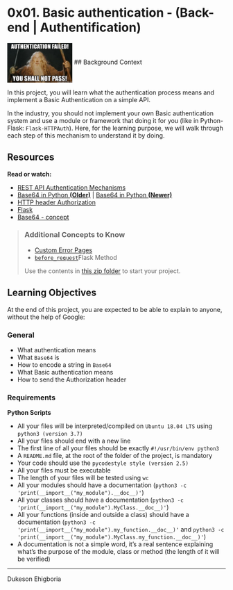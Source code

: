 # 0x01. Basic authentication - (Back-end | Authentification)

<img src="https://github.com/Sampul-CodeMine/alx-backend-user-data/blob/main/0x01-Basic_authentication/misc/failed_pass.png" alt="You Shall Not Pass" style="width: 150px" align="center">
## Background Context

In this project, you will learn what the authentication process means and implement a Basic Authentication on a simple API.

In the industry, you should not implement your own Basic authentication system and use a module or framework that doing it for you (like in Python-Flask: `Flask-HTTPAuth`). Here, for the learning purpose, we will walk through each step of this mechanism to understand it by doing.

## Resources

**Read or watch:**

- <a href="https://www.youtube.com/watch?v=501dpx2IjGY" target="_blank">REST API Authentication Mechanisms</a>
- <a href="https://docs.python.org/3.7/library/base64.html" target="_blank">Base64 in Python **(Older)**</a> | <a href="https://docs.python.org/3.11/library/base64.html" target="_blank">Base64 in Python **(Newer)**</a>
- <a href="https://developer.mozilla.org/en-US/docs/Web/HTTP/Headers/Authorization" target="_blank">HTTP header Authorization</a>
- <a href="https://palletsprojects.com/p/flask/" target="_blank">Flask</a>
- <a href="https://en.wikipedia.org/wiki/Base64" target="_blank">Base64 - concept</a>

>
> ### Additional Concepts to Know
> - <a href="https://flask.palletsprojects.com/en/1.1.x/patterns/errorpages/" target="_blank">Custom Error Pages</a>
> - <a href="https://flask.palletsprojects.com/en/1.1.x/api/#flask.Blueprint.before_request" target="_blank">`before_request`</a>Flask Method
>
> Use the contents in <a href="https://github.com/Sampul-CodeMine/alx-backend-user-data/blob/main/0x01-Basic_authentication/misc/SimpleAPI.zip" target="_blank">this zip folder</a> to start your project.

## Learning Objectives

At the end of this project, you are expected to be able to explain to anyone, without the help of Google:

### General

- What authentication means
- What `Base64` is
- How to encode a string in `Base64`
- What Basic authentication means
- How to send the Authorization header

### Requirements

**Python Scripts**

- All your files will be interpreted/compiled on `Ubuntu 18.04 LTS` using `python3 (version 3.7)`
- All your files should end with a new line
- The first line of all your files should be exactly `#!/usr/bin/env python3`
- A `README.md` file, at the root of the folder of the project, is mandatory
- Your code should use the `pycodestyle style (version 2.5)`
- All your files must be executable
- The length of your files will be tested using `wc`
- All your modules should have a documentation (`python3 -c 'print(__import__("my_module").__doc__)'`)
- All your classes should have a documentation (`python3 -c 'print(__import__("my_module").MyClass.__doc__)'`)
- All your functions (inside and outside a class) should have a documentation (`python3 -c 'print(__import__("my_module").my_function.__doc__)'` and `python3 -c 'print(__import__("my_module").MyClass.my_function.__doc__)'`)
- A documentation is not a simple word, it’s a real sentence explaining what’s the purpose of the module, class or method (the length of it will be verified)

---

Dukeson Ehigboria
